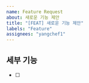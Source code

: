 ```yaml
---
name: Feature Request
about: 새로운 기능 제안
title: "[FEAT] 새로운 기능 제안"
labels: "Feature"
assignees: "yangchef1"
---
```


## 세부 기능

- [ ]
